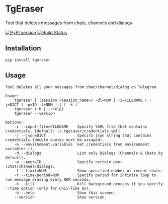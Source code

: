# TgEraser

Tool that deletes messages from chats, channels and dialogs

[![PyPI version](https://badge.fury.io/py/tgeraser.svg)](https://badge.fury.io/py/tgeraser) [![Build Status](https://travis-ci.org/eng1nerd/tgeraser.svg?branch=master)](https://travis-ci.org/eng1nerd/tgeraser)

## Installation

`pip install tgeraser`

## Usage

```
Tool deletes all your messages from chat/channel/dialog on Telegram.

Usage:
    tgeraser [ (session <session_name>) -dl=NUM [ -i=FILENAME | -j=DICT ] -p=ID -t=NUM ] | [ -k ]
    tgeraser (-h | --help)
    tgeraser --version

Options:
    -i --input-file=FILENAME    Specify YAML file that contains credentials. [default: ~/.tgeraser/credentials.yml]
    -j --json=DICT              Specify json string that contains credentials (double quotes must be escaped).
    -e --environment-variables  Get credentials from environment variables ().
    -d --dialogs                List only Dialogs (Channels & Chats by default).
    -p --peer=ID                Specify certain peer (chat/channel/dialog).
    -l --limit=NUM              Show specified number of recent chats.
    -t --time-period=NUM        Specify period for infinite loop to run message erasing every NUM seconds.
    -k --kill                   Kill background process if you specify --time option (only for Unix-like OS).
    -h --help                   Show this screen.
    --version                   Show version.
```

